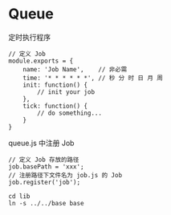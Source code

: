 Queue
=====

定时执行程序

```
// 定义 Job
module.exports = {
    name: 'Job Name',    // 非必需
    time: '* * * * * *', // 秒 分 时 日 月 周
    init: function() {
        // init your job
    },
    tick: function() {
        // do something...
    }
}
```

queue.js 中注册 Job
```
// 定义 Job 存放的路径
job.basePath = 'xxx';
// 注册路径下文件名为 job.js 的 Job
job.register('job');
```

```
cd lib
ln -s ../../base base
```
